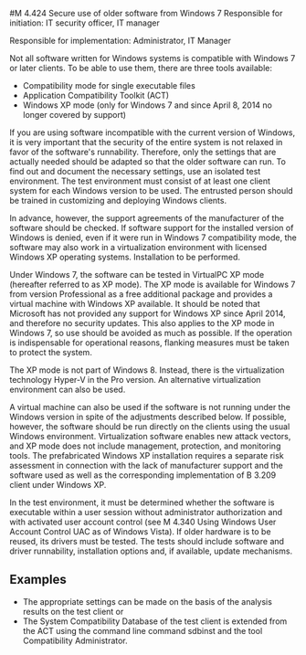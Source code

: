 #M 4.424 Secure use of older software from Windows 7
Responsible for initiation: IT security officer, IT manager

Responsible for implementation: Administrator, IT Manager

Not all software written for Windows systems is compatible with Windows 7 or later clients. To be able to use them, there are three tools available:

* Compatibility mode for single executable files
* Application Compatibility Toolkit (ACT)
* Windows XP mode (only for Windows 7 and since April 8, 2014 no longer covered by support)


If you are using software incompatible with the current version of Windows, it is very important that the security of the entire system is not relaxed in favor of the software's runnability. Therefore, only the settings that are actually needed should be adapted so that the older software can run. To find out and document the necessary settings, use an isolated test environment. The test environment must consist of at least one client system for each Windows version to be used. The entrusted person should be trained in customizing and deploying Windows clients.

In advance, however, the support agreements of the manufacturer of the software should be checked. If software support for the installed version of Windows is denied, even if it were run in Windows 7 compatibility mode, the software may also work in a virtualization environment with licensed Windows XP operating systems. Installation to be performed.

Under Windows 7, the software can be tested in VirtualPC XP mode (hereafter referred to as XP mode). The XP mode is available for Windows 7 from version Professional as a free additional package and provides a virtual machine with Windows XP available. It should be noted that Microsoft has not provided any support for Windows XP since April 2014, and therefore no security updates. This also applies to the XP mode in Windows 7, so use should be avoided as much as possible. If the operation is indispensable for operational reasons, flanking measures must be taken to protect the system.

The XP mode is not part of Windows 8. Instead, there is the virtualization technology Hyper-V in the Pro version. An alternative virtualization environment can also be used.

A virtual machine can also be used if the software is not running under the Windows version in spite of the adjustments described below. If possible, however, the software should be run directly on the clients using the usual Windows environment. Virtualization software enables new attack vectors, and XP mode does not include management, protection, and monitoring tools. The prefabricated Windows XP installation requires a separate risk assessment in connection with the lack of manufacturer support and the software used as well as the corresponding implementation of B 3.209 client under Windows XP.

In the test environment, it must be determined whether the software is executable within a user session without administrator authorization and with activated user account control (see M 4.340 Using Windows User Account Control UAC as of Windows Vista). If older hardware is to be reused, its drivers must be tested. The tests should include software and driver runnability, installation options and, if available, update mechanisms.



## Examples 
* The appropriate settings can be made on the basis of the analysis results on the test client or
* The System Compatibility Database of the test client is extended from the ACT using the command line command sdbinst and the tool Compatibility Administrator.




